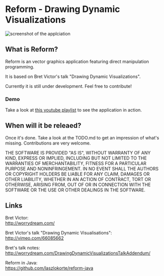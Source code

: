 Reform - Drawing Dynamic Visualizations
=======================================

![screenshot of the applciation](https://static.laszlokorte.de/reform/screenshot.png "screenshot of the applciation")

What is Reform?
---------------

Reform is an vector graphics application featuring direct manipulation programming.

It is based on Bret Victor's talk "Drawing Dynamic Visualizations".

Currently it is still under development. Feel free to contribute!

### Demo

Take a look at [this youtube playlist](https://www.youtube.com/playlist?list=PLfGbKGqfmpEJVKupyh3vSvjMvd-S2bCTH) to see the application in action.

When will it be releaed?
------------------------

Once it's done. Take a look at the TODO.md to get an impression of what's missing. Contributions are very welcome.

THE SOFTWARE IS PROVIDED "AS IS", WITHOUT WARRANTY OF ANY KIND,
EXPRESS OR IMPLIED, INCLUDING BUT NOT LIMITED TO THE WARRANTIES OF
MERCHANTABILITY, FITNESS FOR A PARTICULAR PURPOSE AND
NONINFRINGEMENT. IN NO EVENT SHALL THE AUTHORS OR COPYRIGHT HOLDERS BE
LIABLE FOR ANY CLAIM, DAMAGES OR OTHER LIABILITY, WHETHER IN AN ACTION
OF CONTRACT, TORT OR OTHERWISE, ARISING FROM, OUT OF OR IN CONNECTION
WITH THE SOFTWARE OR THE USE OR OTHER DEALINGS IN THE SOFTWARE.

Links
-----

Bret Victor:  
http://worrydream.com/

Bret Victor's talk "Drawing Dynamic Visualisations":  
http://vimeo.com/66085662

Bret's talk notes:  
http://worrydream.com/DrawingDynamicVisualizationsTalkAddendum/

Reform in Java:  
https://github.com/laszlokorte/reform-java
